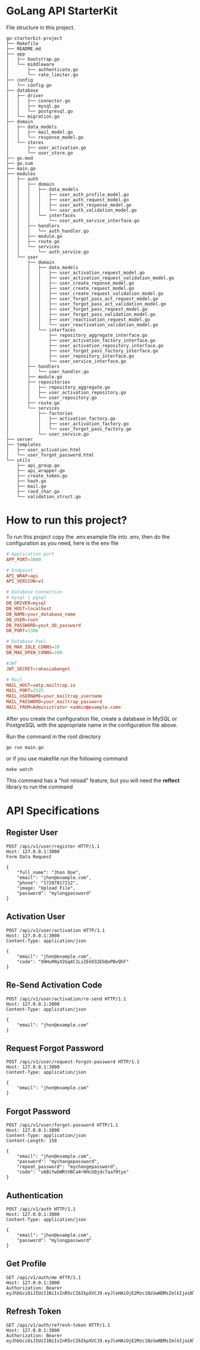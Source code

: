 # GoLang API StarterKit

File structure in this project.

```
go-starterkit-project
├── Makefile
├── README.md
├── app
│   ├── bootstrap.go
│   └── middleware
│       ├── authenticate.go
│       └── rate_limiter.go
├── config
│   └── config.go
├── database
│   ├── driver
│   │   ├── connector.go
│   │   ├── mysql.go
│   │   └── postgresql.go
│   └── migration.go
├── domain
│   ├── data_models
│   │   ├── mail_model.go
│   │   └── response_model.go
│   └── stores
│       ├── user_activation.go
│       └── user_store.go
├── go.mod
├── go.sum
├── main.go
├── modules
│   ├── auth
│   │   ├── domain
│   │   │   ├── data_models
│   │   │   │   ├── user_auth_profile_model.go
│   │   │   │   ├── user_auth_request_model.go
│   │   │   │   ├── user_auth_response_model.go
│   │   │   │   └── user_auth_validation_model.go
│   │   │   └── interfaces
│   │   │       └── user_auth_service_interface.go
│   │   ├── handlers
│   │   │   └── auth_handler.go
│   │   ├── module.go
│   │   ├── route.go
│   │   └── services
│   │       └── auth_service.go
│   └── user
│       ├── domain
│       │   ├── data_models
│       │   │   ├── user_activation_request_model.go
│       │   │   ├── user_activation_request_validation_model.go
│       │   │   ├── user_create_reponse_model.go
│       │   │   ├── user_create_request_model.go
│       │   │   ├── user_create_request_validation_model.go
│       │   │   ├── user_forgot_pass_act_request_model.go
│       │   │   ├── user_forgot_pass_act_validation_model.go
│       │   │   ├── user_forgot_pass_request_model.go
│       │   │   ├── user_forgot_pass_validation_model.go
│       │   │   ├── user_reactivation_request_model.go
│       │   │   └── user_reactivation_validation_model.go
│       │   └── interfaces
│       │       ├── repository_aggregate_interface.go
│       │       ├── user_activation_factory_interface.go
│       │       ├── user_activation_repository_interface.go
│       │       ├── user_forgot_pass_factory_interface.go
│       │       ├── user_repository_interface.go
│       │       └── user_service_interface.go
│       ├── handlers
│       │   └── user_handler.go
│       ├── module.go
│       ├── repositories
│       │   ├── repository_aggregate.go
│       │   ├── user_activation_repository.go
│       │   └── user_repository.go
│       ├── route.go
│       └── services
│           ├── factories
│           │   ├── activation_factory.go
│           │   ├── user_activation_factory.go
│           │   └── user_forgot_pass_factory.go
│           └── user_service.go
├── server
├── templates
│   ├── user_activation.html
│   └── user_forgot_password.html
└── utils
    ├── api_group.go
    ├── api_wrapper.go
    ├── create_token.go
    ├── hash.go
    ├── mail.go
    ├── rand_char.go
    └── validation_struct.go
```

# How to run this project?

To run this project copy the .env.example file into .env, then do the configuration as you need, here is the env file

```conf
# Application port
APP_PORT=3000

# Endpoint
API_WRAP=api
API_VERSION=v1

# Database Connection
# mysql | pgsql
DB_DRIVER=mysql
DB_HOST=localhost
DB_NAME=your_database_name
DB_USER=root
DB_PASSWORD=yout_db_password
DB_PORT=3306

# Database Pool
DB_MAX_IDLE_CONNS=10
DB_MAX_OPEN_CONNS=100

#JWT
JWT_SECRET=rahasiabanget

# Mail
MAIL_HOST=smtp.mailtrap.io
MAIL_PORT=2525
MAIL_USERNAME=your_mailtrap_username
MAIL_PASSWORD=your_mailtrap_password
MAIL_FROM=Administrator <admin@example.com>

```

After you create the configuration file, create a database in MySQL or PostgreSQL with the appropriate name in the configuration file above.

Run the command in the root directory

```
go run main.go
```

or if you use makefile run the following command

```
make watch
```

This command has a "hot reload" feature, but you will need the <b>reflect</b> library to run the command

# API Specifications

## Register User

```http
POST /api/v1/user/register HTTP/1.1
Host: 127.0.0.1:3000
Form Data Request

{
    "full_name": "Jhon Doe",
    "email": "jhon@example.com",
    "phone": "17287817212",
    "image: "Upload File",
    "password": "mylongpassword"
}
```

## Activation User

```http
POST /api/v1/user/activation HTTP/1.1
Host: 127.0.0.1:3000
Content-Type: application/json

{
    "email": "jhon@example.com",
    "code": "XHHuRNyX2Gq4C1LiIEkO32EbQoPBvQhF"
}
```

## Re-Send Activation Code

```http
POST /api/v1/user/activation/re-send HTTP/1.1
Host: 127.0.0.1:3000
Content-Type: application/json

{
    "email": "jhon@example.com"
}
```

## Request Forgot Password

```http
POST /api/v1/user/request-forgot-password HTTP/1.1
Host: 127.0.0.1:3000
Content-Type: application/json

{
    "email": "jhon@example.com"
}
```

## Forgot Password

```http
POST /api/v1/user/forgot-password HTTP/1.1
Host: 127.0.0.1:3000
Content-Type: application/json
Content-Length: 158

{
    "email": "jhon@example.com",
    "password": "mychangepassword",
    "repeat_password": "mychangepassword",
    "code": "u6BiYwbWRthBCa4r0HcUQjdcTaa70tyo"
}
```

## Authentication

```http
POST /api/v1/auth HTTP/1.1
Host: 127.0.0.1:3000
Content-Type: application/json

{
    "email": "jhon@example.com",
    "password": "mylongpassword"
}

```

## Get Profile

```http
GET /api/v1/auth/me HTTP/1.1
Host: 127.0.0.1:3000
Authorization: Bearer eyJhbGciOiJIUzI1NiIsInR5cCI6IkpXVCJ9.eyJleHAiOjE2Mzc1NzUwNDMsImlkIjoiNTk1ZWY0N2UtZThkOS00MjZjLThmNzItMjk2NjFiNjRlN2JlIn0.ChyYZB_DJofyZhN7BuPFT8NeX3AEyfKNbZp1YVba8Fw
```

## Refresh Token

```http
GET /api/v1/auth/refresh-token HTTP/1.1
Host: 127.0.0.1:3000
Authorization: Bearer eyJhbGciOiJIUzI1NiIsInR5cCI6IkpXVCJ9.eyJleHAiOjE2Mzc1NzUwNDMsImlkIjoiNTk1ZWY0N2UtZThkOS00MjZjLThmNzItMjk2NjFiNjRlN2JlIn0.ChyYZB_DJofyZhN7BuPFT8NeX3AEyfKNbZp1YVba8Fw
```
